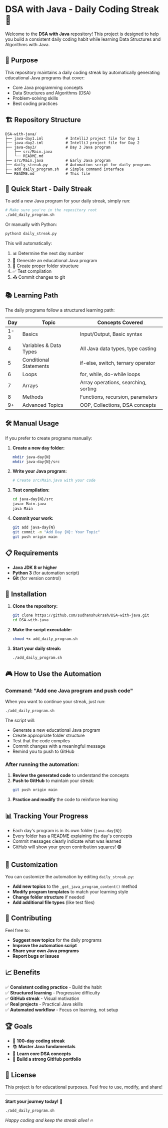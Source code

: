 # DSA with Java - Daily Coding Streak 🚀

Welcome to the **DSA with Java** repository! This project is designed to help you build a consistent daily coding habit while learning Data Structures and Algorithms with Java.

## 🎯 Purpose

This repository maintains a daily coding streak by automatically generating educational Java programs that cover:
- Core Java programming concepts
- Data Structures and Algorithms (DSA)
- Problem-solving skills
- Best coding practices

## 🏗️ Repository Structure

```
DSA-with-java/
├── java-day1.iml          # IntelliJ project file for Day 1
├── java-day2.iml          # IntelliJ project file for Day 2  
├── java-day3/             # Day 3 Java program
│   ├── src/Main.java
│   └── README.md
├── src/Main.java          # Early Java program
├── daily_streak.py        # Automation script for daily programs
├── add_daily_program.sh   # Simple command interface
└── README.md              # This file
```

## 🚀 Quick Start - Daily Streak

To add a new Java program for your daily streak, simply run:

```bash
# Make sure you're in the repository root
./add_daily_program.sh
```

Or manually with Python:

```bash
python3 daily_streak.py
```

This will automatically:
1. 📊 Determine the next day number
2. 📝 Generate an educational Java program
3. 📁 Create proper folder structure
4. ✅ Test compilation
5. 📤 Commit changes to git

## 📚 Learning Path

The daily programs follow a structured learning path:

| Day | Topic | Concepts Covered |
|-----|-------|------------------|
| 1-3 | Basics | Input/Output, Basic syntax |
| 4 | Variables & Data Types | All Java data types, type casting |
| 5 | Conditional Statements | if-else, switch, ternary operator |
| 6 | Loops | for, while, do-while loops |
| 7 | Arrays | Array operations, searching, sorting |
| 8 | Methods | Functions, recursion, parameters |
| 9+ | Advanced Topics | OOP, Collections, DSA concepts |

## 🛠️ Manual Usage

If you prefer to create programs manually:

1. **Create a new day folder:**
   ```bash
   mkdir java-day{N}
   mkdir java-day{N}/src
   ```

2. **Write your Java program:**
   ```bash
   # Create src/Main.java with your code
   ```

3. **Test compilation:**
   ```bash
   cd java-day{N}/src
   javac Main.java
   java Main
   ```

4. **Commit your work:**
   ```bash
   git add java-day{N}
   git commit -m "Add Day {N}: Your Topic"
   git push origin main
   ```

## 📋 Requirements

- **Java JDK 8 or higher**
- **Python 3** (for automation script)
- **Git** (for version control)

## 🔧 Installation

1. **Clone the repository:**
   ```bash
   git clone https://github.com/sudhanshukrsah/DSA-with-java.git
   cd DSA-with-java
   ```

2. **Make the script executable:**
   ```bash
   chmod +x add_daily_program.sh
   ```

3. **Start your daily streak:**
   ```bash
   ./add_daily_program.sh
   ```

## 🎮 How to Use the Automation

### Command: "Add one Java program and push code"

When you want to continue your streak, just run:

```bash
./add_daily_program.sh
```

The script will:
- Generate a new educational Java program
- Create appropriate folder structure
- Test that the code compiles
- Commit changes with a meaningful message
- Remind you to push to GitHub

### After running the automation:

1. **Review the generated code** to understand the concepts
2. **Push to GitHub** to maintain your streak:
   ```bash
   git push origin main
   ```
3. **Practice and modify** the code to reinforce learning

## 📊 Tracking Your Progress

- Each day's program is in its own folder (`java-day{N}`)
- Every folder has a README explaining the day's concepts
- Commit messages clearly indicate what was learned
- GitHub will show your green contribution squares! 🟢

## 🎨 Customization

You can customize the automation by editing `daily_streak.py`:

- **Add new topics** to the `_get_java_program_content()` method
- **Modify program templates** to match your learning style
- **Change folder structure** if needed
- **Add additional file types** (like test files)

## 🤝 Contributing

Feel free to:
- **Suggest new topics** for the daily programs
- **Improve the automation script**
- **Share your own Java programs**
- **Report bugs or issues**

## 📈 Benefits

✅ **Consistent coding practice** - Build the habit  
✅ **Structured learning** - Progressive difficulty  
✅ **GitHub streak** - Visual motivation  
✅ **Real projects** - Practical Java skills  
✅ **Automated workflow** - Focus on learning, not setup  

## 🏆 Goals

- 🎯 **100-day coding streak**
- 📚 **Master Java fundamentals**
- 🧠 **Learn core DSA concepts**
- 💼 **Build a strong GitHub portfolio**

## 📝 License

This project is for educational purposes. Feel free to use, modify, and share!

---

**Start your journey today!** 🌟

```bash
./add_daily_program.sh
```

*Happy coding and keep the streak alive!* 🔥
